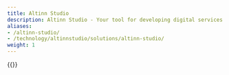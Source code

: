 ```yaml
---
title: Altinn Studio
description: Altinn Studio - Your tool for developing digital services for citizens and businesses
aliases:
- /altinn-studio/
- /technology/altinnstudio/solutions/altinn-studio/
weight: 1
---
```


{{<children />}}
